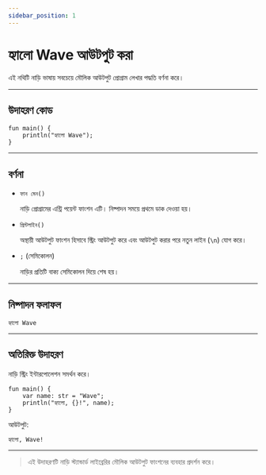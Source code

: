 ```yaml
---
sidebar_position: 1
---
```


# হ্যালো Wave আউটপুট করা

এই নথিটি নাড়ি ভাষায় সবচেয়ে মৌলিক আউটপুট প্রোগ্রাম লেখার পদ্ধতি বর্ণনা করে।

---

## উদাহরণ কোড

```wave
fun main() {
    println("হ্যালো Wave");
}
```

---

## বর্ণনা

- `ফান মেন()`

    নাড়ি প্রোগ্রামের এন্ট্রি পয়েন্ট ফাংশন এটি। নিষ্পাদন সময়ে প্রথমে ডাক দেওয়া হয়।

- `প্রিন্টলাইন()`

    অস্থায়ী আউটপুট ফাংশন হিসাবে স্ট্রিং আউটপুট করে এবং আউটপুট করার পরে নতুন লাইন (`\n`) যোগ করে।

- `;` (সেমিকোলন)

    নাড়ির প্রতিটি বাক্য সেমিকোলন দিয়ে শেষ হয়।

---

## নিষ্পাদন ফলাফল

```text
হ্যালো Wave
```

---

## অতিরিক্ত উদাহরণ

নাড়ি স্ট্রিং ইন্টারপোলেশন সমর্থন করে।

```wave
fun main() {
    var name: str = "Wave";
    println("হ্যালো, {}!", name);
}
```

আউটপুট:

```text
হ্যালো, Wave!
```

---

> এই উদাহরণটি নাড়ি স্ট্যান্ডার্ড লাইব্রেরির মৌলিক আউটপুট ফাংশনের ব্যবহার প্রদর্শন করে।